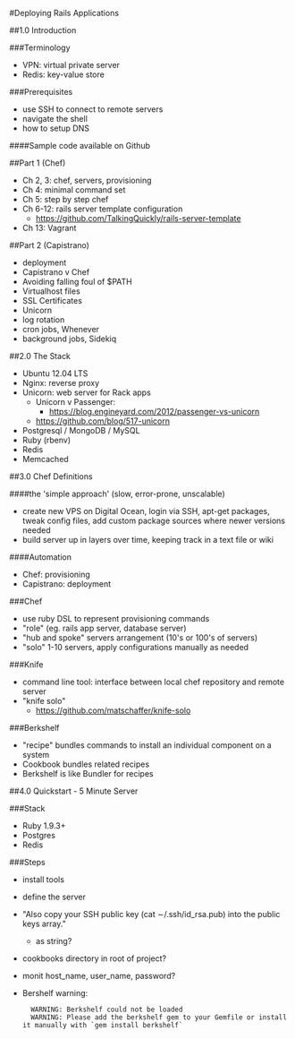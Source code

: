 #Deploying Rails Applications

##1.0 Introduction

###Terminology
- VPN: virtual private server
- Redis: key-value store

###Prerequisites
- use SSH to connect to remote servers
- navigate the shell
- how to setup DNS

####Sample code available on Github

##Part 1 (Chef)
- Ch 2, 3: chef, servers, provisioning
- Ch 4: minimal command set
- Ch 5: step by step chef
- Ch 6-12: rails server template configuration
	- https://github.com/TalkingQuickly/rails-server-template
- Ch 13: Vagrant

##Part 2 (Capistrano)
- deployment
- Capistrano v Chef
- Avoiding falling foul of $PATH
- Virtualhost files
- SSL Certificates
- Unicorn
- log rotation
- cron jobs, Whenever
- background jobs, Sidekiq

##2.0 The Stack

- Ubuntu 12.04 LTS
- Nginx: reverse proxy
- Unicorn: web server for Rack apps
	- Unicorn v Passenger:
		- https://blog.engineyard.com/2012/passenger-vs-unicorn
	- https://github.com/blog/517-unicorn
- Postgresql / MongoDB / MySQL
- Ruby (rbenv)
- Redis
- Memcached

##3.0 Chef Definitions

####the 'simple approach' (slow, error-prone, unscalable)

- create new VPS on Digital Ocean, login via SSH, apt-get packages, tweak config files, add custom package sources where newer versions needed
- build server up in layers over time, keeping track in a text file or wiki

####Automation

- Chef: provisioning
- Capistrano: deployment

###Chef

- use ruby DSL to represent provisioning commands
- "role" (eg. rails app server, database server)
- "hub and spoke" servers arrangement (10's or 100's of servers)
- "solo" 1-10 servers, apply configurations manually as needed

###Knife

- command line tool: interface between local chef repository and remote server
- "knife solo"
	- https://github.com/matschaffer/knife-solo

###Berkshelf

- "recipe" bundles commands to install an individual component on a system
- Cookbook bundles related recipes
- Berkshelf is like Bundler for recipes

##4.0 Quickstart - 5 Minute Server

###Stack

- Ruby 1.9.3+
- Postgres
- Redis

###Steps

- install tools
- define the server
- "Also copy your SSH public key (cat ∼/.ssh/id_rsa.pub) into the public keys array."
	- as string?
- cookbooks directory in root of project?
- monit host_name, user_name, password?
- Bershelf warning:

		WARNING: Berkshelf could not be loaded
		WARNING: Please add the berkshelf gem to your Gemfile or install it manually with `gem install berkshelf`
    

